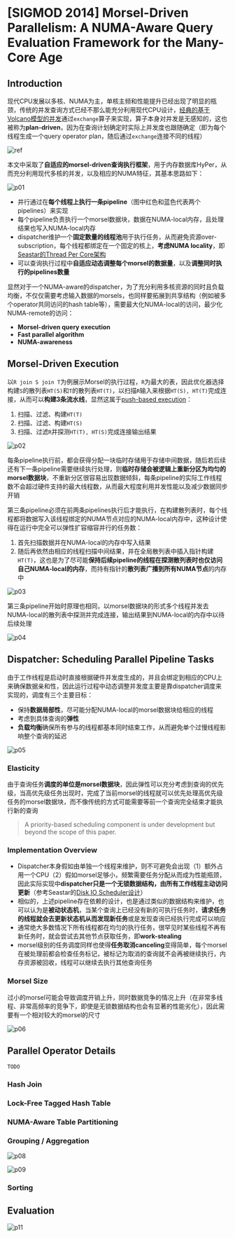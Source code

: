 # [SIGMOD 2014] Morsel-Driven Parallelism: A NUMA-Aware Query Evaluation Framework for the Many-Core Age

## Introduction

现代CPU发展以多核、NUMA为主，单核主频和性能提升已经出现了明显的瓶颈，传统的并发查询方式已经不那么能充分利用现代CPU设计，[经典的基于Volcano模型的并发](06.Query_Execution.md#parallel-execution)通过`exchange`算子来实现，算子本身对并发是无感知的，这也被称为**plan-driven**，因为在查询计划确定时实际上并发度也跟随确定（即为每个线程生成一个query operator plan，随后通过`exchange`连接不同的线程）

![ref](../seastar/images/sn3.png)

本文中采取了**自适应的morsel-driven查询执行框架**，用于内存数据库HyPer，从而充分利用现代多核的并发，以及相应的NUMA特征，其基本思路如下：

![p01](images/morsel01.png)

- 并行通过在**每个线程上执行一条pipeline**（图中红色和蓝色代表两个pipelines）来实现
- 每个pipeline负责执行一个morsel数据块，数据在NUMA-local内存，且处理结果也写入NUMA-local内存
- dispatcher维护一个**固定数量的线程池**用于执行任务，从而避免资源over-subscription，每个线程都绑定在一个固定的核上，**考虑NUMA locality**，即[Seastar的Thread Per Core架构](../seastar/Shared_Nothing.md)
- 可以查询执行过程中**自适应动态调整每个morsel的数据量**，以及**调整同时执行的pipelines数量**

显然对于一个NUMA-aware的dispatcher，为了充分利用多核资源的同时且负载均衡，不仅仅需要考虑输入数据的morsels，也同样要拓展到共享结构（例如被多个operator共同访问的hash table等），需要最大化NUMA-local的访问，最少化NUMA-remote的访问：

- **Morsel-driven query execution**
- **Fast parallel algorithm**
- **NUMA-awareness**

## Morsel-Driven Execution

以`R join S join T`为例展示Morsel的执行过程，`R`为最大的表，因此优化器选择构建`S`的散列表`HT(S)`和`T`的散列表`HT(T)`，以扫描`R`输入来根据`HT(S), HT(T)`完成连接，从而可以**构建3条流水线**，显然这属于[push-based execution](06.Query_Execution.md#plan-processing-direction)：

1. 扫描、过滤、构建`HT(T)`
2. 扫描、过滤、构建`HT(S)`
3. 扫描、过滤`R`并探测`HT(T), HT(S)`完成连接输出结果

![p02](images/morsel02.png)

每条pipeline执行前，都会获得分配一块临时存储用于存储中间数据，随后若后续还有下一条pipeline需要继续执行处理，则**临时存储会被逻辑上重新分区为均匀的morsel数据块**，不重新分区很容易出现数据倾斜，每条pipeline的实际工作线程数不会超过硬件支持的最大线程数，从而最大程度利用并发性能以及减少数据同步开销

第三条pipeline必须在前两条pipelines执行后才能执行，在构建散列表时，每个线程都将数据写入该线程绑定的NUMA节点对应的NUMA-local内存中，这种设计使得在运行中完全可以弹性扩容缩容并行的任务数：

1. 首先扫描数据并在NUMA-local的内存中写入结果
2. 随后再依然由相应的线程扫描中间结果，并在全局散列表中插入指针构建`HT(T)`，这也是为了尽可能**保持后续pipeline的线程在探测散列表时也仅访问自己NUMA-local的内存**，而持有指针的**散列表广播到所有NUMA节点**的内存中

![p03](images/morsel03.png)

第三条pipeline开始时原理也相同，以morsel数据块的形式多个线程并发去NUMA-local的散列表中探测并完成连接，输出结果到NUMA-local的内存中以待后续处理

![p04](images/morsel04.png)

## Dispatcher: Scheduling Parallel Pipeline Tasks

由于工作线程是启动时直接根据硬件并发度生成的，并且会绑定到相应的CPU上来确保数据亲和性，因此运行过程中动态调整并发度主要是靠dispatcher调度来实现的，调度有三个主要目标：

- 保持**数据局部性**，尽可能分配NUMA-local的morsel数据块给相应的线程
- 考虑到具体查询的**弹性**
- **负载均衡**确保所有参与的线程都基本同时结束工作，从而避免单个过慢线程影响整个查询的延迟

![p05](images/morsel05.png)

### Elasticity

由于查询任务**调度的单位是morsel数据块**，因此弹性可以充分考虑到查询的优先级，当高优先级任务出现时，完成了当前morsel的线程就可以优先处理高优先级任务的morsel数据块，而不像传统的方式可能需要等前一个查询完全结束才能执行新的查询

> A priority-based scheduling component is under development but beyond the scope of this paper.

### Implementation Overview

- Dispatcher本身假如由单独一个线程来维护，则不可避免会出现（1）额外占用一个CPU（2）假如morsel足够小，频繁需要任务分配从而成为性能瓶颈，因此实际实现中**dispatcher只是一个无锁数据结构，由所有工作线程主动访问更新**（参考Seastar的[Disk IO Scheduler设计](../seastar/New_Disk_IO_Scheduler_For_RW.md)）
- 相似的，上述pipeline存在依赖的设计，也是通过类似的数据结构来维护，也可以认为是**被动状态机**，当某个查询上已经没有新的可执行任务时，**请求任务的线程就会去更新状态机从而发现新任务**或是发现查询已经执行完成可以响应
- 通常绝大多数情况下所有线程都在均匀的执行任务，很罕见时某些线程不再有新任务时，就会尝试去其他节点获取任务，即**work-stealing**
- morsel级别的任务调度同样也使得**任务取消canceling**变得简单，每个morsel在被处理前都会检查任务标记，被标记为取消的查询就不会再被继续执行，内存资源被回收，线程可以继续去执行其他查询任务

### Morsel Size

过小的morsel可能会导致调度开销上升，同时数据竞争的情况上升（在非常多线程、非常高频率的竞争下，即使是无锁数据结构也会有显著的性能劣化），因此需要有一个相对较大的morsel的尺寸

![p06](images/morsel06.png)

## Parallel Operator Details

`TODO`

### Hash Join

### Lock-Free Tagged Hash Table

### NUMA-Aware Table Partitioning

### Grouping / Aggregation

![p08](images/morsel08.png)

![p09](images/morsel09.png)

### Sorting

## Evaluation

![p11](images/morsel11.png)
